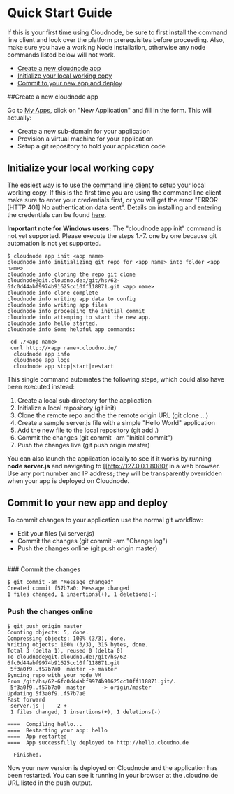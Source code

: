 # Quick Start Guide

If this is your first time using Cloudnode, be sure to first install the command line client and look over the platform prerequisites before proceeding. Also, make sure you have a working Node installation, otherwise any node commands listed below will not work.

* <a href="#create-new-app">Create a new cloudnode app</a>
* <a href="#init-new-node">Initialize your local working copy</a>
* <a href="#commit-new-node">Commit to your new app and deploy</a>

<a name="create-new-app"></a>
##Create a new cloudnode app

Go to <span class="external">[My Apps](https://cloudno.de/myapps)</span>, click on "New Application" and fill in the form. This will actually:

* Create a new sub-domain for your application
* Provision a virtual machine for your application
* Setup a git repository to hold your application code

<a name="init-new-node"></a>
## Initialize your local working copy

The easiest way is to use the [command line client](/cloudnode-command-line) to setup your local working copy. If this is the first time you are using the command line client make sure to enter your credentials first, or you will get the error "ERROR [HTTP 401] No authentication data sent". Details on installing and entering the credentials can be found [here](cloudnode-command-line).

__Important note for Windows users:__ The "cloudnode app init" command is not yet supported. Please execute the steps 1.-7. one by one because git automation is not yet supported.

    $ cloudnode app init <app name>
    cloudnode info initializing git repo for <app name> into folder <app name>
    cloudnode info cloning the repo git clone cloudnode@git.cloudno.de:/git/hs/62-6fc0d44abf9974b91625cc10ff118871.git <app name>
    cloudnode info clone complete
    cloudnode info writing app data to config
    cloudnode info writing app files
    cloudnode info processing the initial commit
    cloudnode info attemping to start the new app.
    cloudnode info hello started.
    cloudnode info Some helpful app commands:

     cd ./<app name>
     curl http://<app name>.cloudno.de/
      cloudnode app info
      cloudnode app logs
      cloudnode app stop|start|restart

This single command automates the following steps, which could also have been executed instead:

1. Create a local sub directory for the application
2. Initialize a local repository (git init)
3. Clone the remote repo and the the remote origin URL (git clone ...)
4. Create a sample server.js file with a simple "Hello World" application 
5. Add the new file to the local repository (git add .)
6. Commit the changes (git commit -am "Initial commit")
7. Push the changes live (git push origin master) 

You can also launch the application locally to see if it works by running __node server.js__ and navigating to <span class="external">[[http://127.0.0.1:8080/</span> in a web browser. Use any port number and IP address; they will be transparently overridden when your app is deployed on Cloudnode.

<a name="commit-new-node"></a>
## Commit to your new app and deploy

To commit changes to your application use the normal git workflow:

* Edit your files (vi server.js)
* Commit the changes (git commit -am "Change log")
* Push the changes online (git push origin master)

<br/>
### Commit the changes

    $ git commit -am "Message changed"
    Created commit f57b7a0: Message changed
    1 files changed, 1 insertions(+), 1 deletions(-)

### Push the changes online

    $ git push origin master
    Counting objects: 5, done.
    Compressing objects: 100% (3/3), done.
    Writing objects: 100% (3/3), 315 bytes, done.
    Total 3 (delta 1), reused 0 (delta 0)
    To cloudnode@git.cloudno.de:/git/hs/62-6fc0d44abf9974b91625cc10ff118871.git
     5f3a0f9..f57b7a0  master -> master
    Syncing repo with your node VM
    From /git/hs/62-6fc0d44abf9974b91625cc10ff118871.git/.
     5f3a0f9..f57b7a0  master     -> origin/master
    Updating 5f3a0f9..f57b7a0
    Fast forward
     server.js |    2 +-
     1 files changed, 1 insertions(+), 1 deletions(-)

    ====  Compiling hello...
    ====  Restarting your app: hello
    ====  App restarted
    ====  App successfully deployed to http://hello.cloudno.de

      Finished.

Now your new version is deployed on Cloudnode and the application has been restarted. You can see it running in your browser at the .cloudno.de URL listed in the push output.
